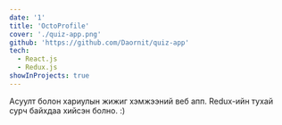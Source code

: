 ```yaml
---
date: '1'
title: 'OctoProfile'
cover: './quiz-app.png'
github: 'https://github.com/Daornit/quiz-app'
tech:
  - React.js
  - Redux.js
showInProjects: true
---
```


Асуулт болон хариулын жижиг хэмжээний веб апп. Redux-ийн тухай сурч байхдаа хийсэн болно. :)